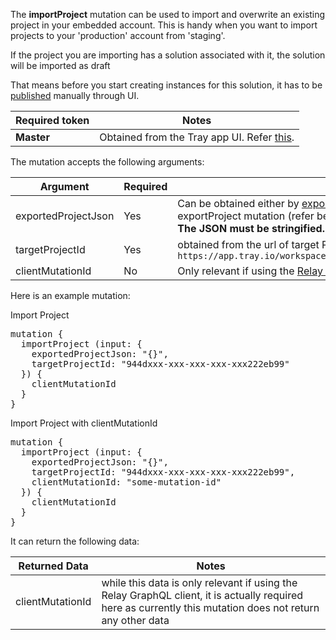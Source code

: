 The **importProject** mutation can be used to import and overwrite an existing project in your embedded account. This is handy when you want to import projects to your 'production' account from 'staging'.

<div class="information-note">
If the project you are importing has a solution associated with it, the solution will be imported as draft

That means before you start creating instances for this solution, it has to be <a href="https://tray.io/documentation/embedded/building-integrations/solution-building-basics/#saving-and-publishing-a-solution" target="_blank">published</a> manually through UI.

</div>

| Required token | Notes                                                                                                                              |
| -------------- | ---------------------------------------------------------------------------------------------------------------------------------- |
| **Master**     | Obtained from the Tray app UI. Refer [this](https://tray.io/documentation/embedded/getting-started/embedded-id-and-master-token/). |

The mutation accepts the following arguments:

| Argument            | Required | Note                                                                                                                                                                                                                                                                        |
| ------------------- | -------- | --------------------------------------------------------------------------------------------------------------------------------------------------------------------------------------------------------------------------------------------------------------------------- |
| exportedProjectJson | Yes      | Can be obtained either by [exporting project json from UI](https://tray.io/documentation/platform/version-control/importing-exporting-workflows/#import--export-projects-manually) or using the exportProject mutation (refer below) <br> **The JSON must be stringified.** |
| targetProjectId     | Yes      | obtained from the url of target Project page: `https://app.tray.io/workspaces/{workspaceId}/projects/{projectId}`                                                                                                                                                           |
| clientMutationId    | No       | Only relevant if using the [Relay GraphQL client](https://relay.dev/)                                                                                                                                                                                                       |

Here is an example mutation:

<div class="accordion-button">Import Project</div>
<div class="accordion-body">
<pre>
mutation {
  importProject (input: {
    exportedProjectJson: "{}",
    targetProjectId: "944dxxx-xxx-xxx-xxx-xxx222eb99"
  }) {
    clientMutationId
  }
}
</pre>
</div>
<div class="accordion-button">Import Project with clientMutationId</div>
<div class="accordion-body">
<pre>
mutation {
  importProject (input: {
    exportedProjectJson: "{}",
    targetProjectId: "944dxxx-xxx-xxx-xxx-xxx222eb99",
    clientMutationId: "some-mutation-id"
  }) {
    clientMutationId
  }
}
</pre>
</div>

It can return the following data:

| Returned Data    | Notes                                                                                                                                                      |
| ---------------- | ---------------------------------------------------------------------------------------------------------------------------------------------------------- |
| clientMutationId | while this data is only relevant if using the Relay GraphQL client, it is actually required here as currently this mutation does not return any other data |
